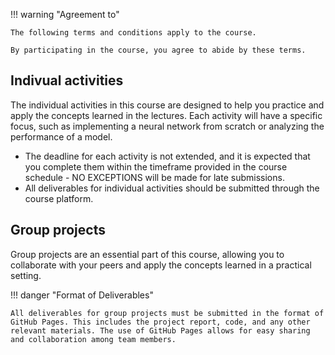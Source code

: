 
!!! warning "Agreement to"

    The following terms and conditions apply to the course.
    
    By participating in the course, you agree to abide by these terms.

## Indivual activities

The individual activities in this course are designed to help you practice and apply the concepts learned in the lectures. Each activity will have a specific focus, such as implementing a neural network from scratch or analyzing the performance of a model.

- The deadline for each activity is not extended, and it is expected that you complete them within the timeframe provided in the course schedule - NO EXCEPTIONS will be made for late submissions.
- All deliverables for individual activities should be submitted through the course platform.

## Group projects

Group projects are an essential part of this course, allowing you to collaborate with your peers and apply the concepts learned in a practical setting.

!!! danger "Format of Deliverables"

    All deliverables for group projects must be submitted in the format of GitHub Pages. This includes the project report, code, and any other relevant materials. The use of GitHub Pages allows for easy sharing and collaboration among team members.
